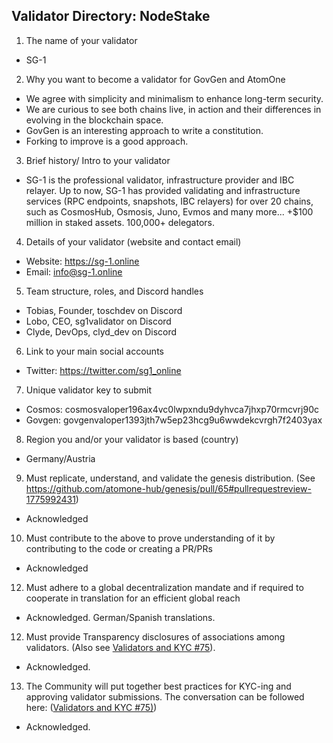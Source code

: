 ## Validator Directory: NodeStake

1) The name of your validator
   
- SG-1

2) Why you want to become a validator for GovGen and AtomOne
   
- We agree with simplicity and minimalism to enhance long-term security.
- We are curious to see both chains live, in action and their differences in evolving in the blockchain space.
- GovGen is an interesting approach to write a constitution.
- Forking to improve is a good approach.

3) Brief history/ Intro to your validator
   
- SG-1 is the professional validator, infrastructure provider and IBC relayer. Up to now, SG-1 has provided validating and infrastructure services (RPC endpoints, snapshots, IBC relayers) for over 20 chains, such as CosmosHub, Osmosis, Juno, Evmos and many more... +$100 million in staked assets. 100,000+ delegators.

4) Details of your validator (website and contact email)

- Website: https://sg-1.online
- Email: info@sg-1.online

5) Team structure, roles, and Discord handles

- Tobias, Founder, toschdev on Discord
- Lobo, CEO, sg1validator on Discord
- Clyde, DevOps, clyd_dev on Discord 

6) Link to your main social accounts

- Twitter: https://twitter.com/sg1_online

7) Unique validator key to submit

- Cosmos: cosmosvaloper196ax4vc0lwpxndu9dyhvca7jhxp70rmcvrj90c
- Govgen: govgenvaloper1393jth7w5ep23hcg9u6wwdekcvrgh7f2403yax
  
8) Region you and/or your validator is based (country)
   
- Germany/Austria

9) Must replicate, understand, and validate the genesis distribution. (See https://github.com/atomone-hub/genesis/pull/65#pullrequestreview-1775992431)

- Acknowledged

10) Must contribute to the above to prove understanding of it by contributing to the code or creating a PR/PRs

- Acknowledged

12) Must adhere to a global decentralization mandate and if required to cooperate in translation for an efficient global reach

- Acknowledged. German/Spanish translations.

12) Must provide Transparency disclosures of associations among validators. (Also see [Validators and KYC #75](https://github.com/atomone-hub/genesis/issues/75#issue-2034573094)).

- Acknowledged.

13) The Community will put together best practices for KYC-ing and approving validator submissions. The conversation can be followed here: ([Validators and KYC #75)](https://github.com/atomone-hub/genesis/issues/75#issue-2034573094))

- Acknowledged.